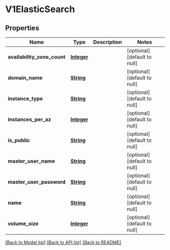 # V1ElasticSearch
## Properties

Name | Type | Description | Notes
------------ | ------------- | ------------- | -------------
**availability\_zone\_count** | [**Integer**](integer.md) |  | [optional] [default to null]
**domain\_name** | [**String**](string.md) |  | [optional] [default to null]
**instance\_type** | [**String**](string.md) |  | [optional] [default to null]
**instances\_per\_az** | [**Integer**](integer.md) |  | [optional] [default to null]
**is\_public** | [**String**](string.md) |  | [optional] [default to null]
**master\_user\_name** | [**String**](string.md) |  | [optional] [default to null]
**master\_user\_password** | [**String**](string.md) |  | [optional] [default to null]
**name** | [**String**](string.md) |  | [optional] [default to null]
**volume\_size** | [**Integer**](integer.md) |  | [optional] [default to null]

[[Back to Model list]](../README.md#documentation-for-models) [[Back to API list]](../README.md#documentation-for-api-endpoints) [[Back to README]](../README.md)

